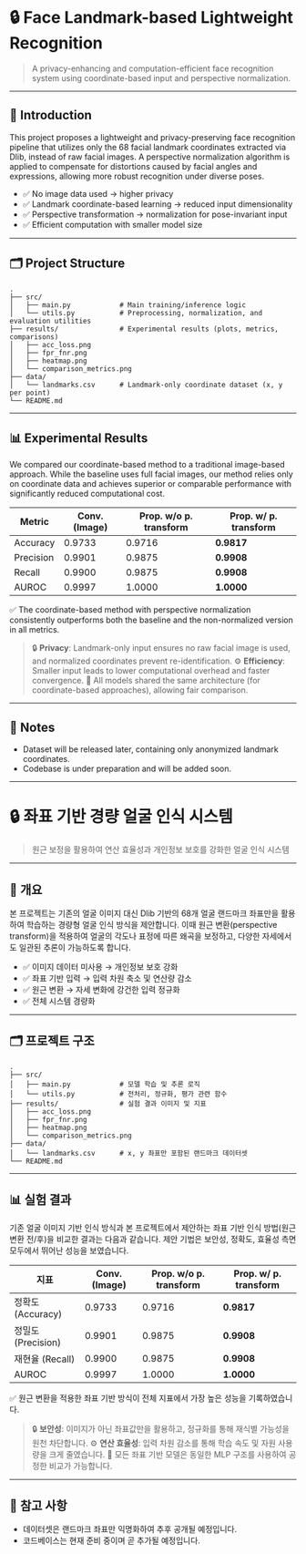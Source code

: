 # 🔒 Face Landmark-based Lightweight Recognition

> A privacy-enhancing and computation-efficient face recognition system using coordinate-based input and perspective normalization.

---

## 📌 Introduction

This project proposes a lightweight and privacy-preserving face recognition pipeline that utilizes only the 68 facial landmark coordinates extracted via Dlib, instead of raw facial images. A perspective normalization algorithm is applied to compensate for distortions caused by facial angles and expressions, allowing more robust recognition under diverse poses.

* ✅ No image data used → higher privacy
* ✅ Landmark coordinate-based learning → reduced input dimensionality
* ✅ Perspective transformation → normalization for pose-invariant input
* ✅ Efficient computation with smaller model size

---

## 🗂️ Project Structure

```
.
├── src/
│   ├── main.py            # Main training/inference logic
│   └── utils.py           # Preprocessing, normalization, and evaluation utilities
├── results/               # Experimental results (plots, metrics, comparisons)
│   ├── acc_loss.png
│   ├── fpr_fnr.png
│   ├── heatmap.png
│   └── comparison_metrics.png
├── data/
│   └── landmarks.csv      # Landmark-only coordinate dataset (x, y per point)
└── README.md
```

---

## 📊 Experimental Results

We compared our coordinate-based method to a traditional image-based approach. While the baseline uses full facial images, our method relies only on coordinate data and achieves superior or comparable performance with significantly reduced computational cost.

| Metric    | Conv. (Image) | Prop. w/o p. transform | Prop. w/ p. transform |
| --------- | ------------- | ---------------------- | --------------------- |
| Accuracy  | 0.9733        | 0.9716                 | **0.9817**            |
| Precision | 0.9901        | 0.9875                 | **0.9908**            |
| Recall    | 0.9900        | 0.9875                 | **0.9908**            |
| AUROC     | 0.9997        | 1.0000                 | **1.0000**            |

✅ The coordinate-based method with perspective normalization consistently outperforms both the baseline and the non-normalized version in all metrics.


> 🔒 **Privacy**: Landmark-only input ensures no raw facial image is used, and normalized coordinates prevent re-identification.
> ⚙️ **Efficiency**: Smaller input leads to lower computational overhead and faster convergence.
> 🧠 All models shared the same architecture (for coordinate-based approaches), allowing fair comparison.

---

## 📂 Notes

* Dataset will be released later, containing only anonymized landmark coordinates.
* Codebase is under preparation and will be added soon.

---

# 🔒 좌표 기반 경량 얼굴 인식 시스템

> 원근 보정을 활용하여 연산 효율성과 개인정보 보호를 강화한 얼굴 인식 시스템

---

## 📌 개요

본 프로젝트는 기존의 얼굴 이미지 대신 Dlib 기반의 68개 얼굴 랜드마크 좌표만을 활용하여 학습하는 경량형 얼굴 인식 방식을 제안합니다. 이때 원근 변환(perspective transform)을 적용하여 얼굴의 각도나 표정에 따른 왜곡을 보정하고, 다양한 자세에서도 일관된 추론이 가능하도록 합니다.

* ✅ 이미지 데이터 미사용 → 개인정보 보호 강화
* ✅ 좌표 기반 입력 → 입력 차원 축소 및 연산량 감소
* ✅ 원근 변환 → 자세 변화에 강건한 입력 정규화
* ✅ 전체 시스템 경량화

---

## 🗂️ 프로젝트 구조

```
.
├── src/
│   ├── main.py            # 모델 학습 및 추론 로직
│   └── utils.py           # 전처리, 정규화, 평가 관련 함수
├── results/               # 실험 결과 이미지 및 지표
│   ├── acc_loss.png
│   ├── fpr_fnr.png
│   ├── heatmap.png
│   └── comparison_metrics.png
├── data/
│   └── landmarks.csv      # x, y 좌표만 포함된 랜드마크 데이터셋
└── README.md
```

---

## 📊 실험 결과

기존 얼굴 이미지 기반 인식 방식과 본 프로젝트에서 제안하는 좌표 기반 인식 방법(원근 변환 전/후)을 비교한 결과는 다음과 같습니다. 제안 기법은 보안성, 정확도, 효율성 측면 모두에서 뛰어난 성능을 보였습니다.

| 지표              | Conv. (Image) | Prop. w/o p. transform | Prop. w/ p. transform |
| --------------- | ------------- | ---------------------- | --------------------- |
| 정확도 (Accuracy)  | 0.9733        | 0.9716                 | **0.9817**            |
| 정밀도 (Precision) | 0.9901        | 0.9875                 | **0.9908**            |
| 재현율 (Recall)    | 0.9900        | 0.9875                 | **0.9908**            |
| AUROC           | 0.9997        | 1.0000                 | **1.0000**            |

✅ 원근 변환을 적용한 좌표 기반 방식이 전체 지표에서 가장 높은 성능을 기록하였습니다.

> 🔒 **보안성**: 이미지가 아닌 좌표값만을 활용하고, 정규화를 통해 재식별 가능성을 원천 차단합니다.
> ⚙️ **연산 효율성**: 입력 차원 감소를 통해 학습 속도 및 자원 사용량을 크게 줄였습니다.
> 🧠 모든 좌표 기반 모델은 동일한 MLP 구조를 사용하여 공정한 비교가 가능합니다.

---

## 📂 참고 사항

* 데이터셋은 랜드마크 좌표만 익명화하여 추후 공개될 예정입니다.
* 코드베이스는 현재 준비 중이며 곧 추가될 예정입니다.
